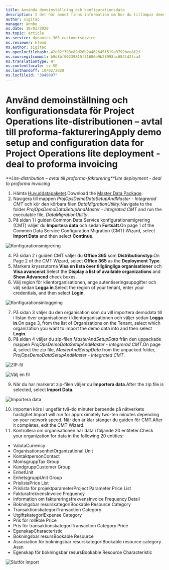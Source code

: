 ```yaml
---
title: Använda demoinställning och konfigurationsdata
description: I det här ämnet finns information om hur du tillämpar demoinställning konfigurationsdata i Project Operations.
author: sigitac
manager: Annbe
ms.date: 10/01/2020
ms.topic: article
ms.service: dynamics-365-customerservice
ms.reviewer: kfend
ms.author: sigitac
ms.openlocfilehash: 42e02f393e89d20b2a462645f519a3792bee8f2f
ms.sourcegitcommit: b9d8bf00239815f31686e9b28998ac684fd2fca4
ms.translationtype: HT
ms.contentlocale: sv-SE
ms.lasthandoff: 10/02/2020
ms.locfileid: "3949097"
---
```

# <a name="apply-demo-setup-and-configuration-data-for-project-operations-lite-deployment---deal-to-proforma-invoicing"></a><span data-ttu-id="15c21-103">Använd demoinställning och konfigurationsdata för Project Operations lite-distributionen – avtal till proforma-fakturering</span><span class="sxs-lookup"><span data-stu-id="15c21-103">Apply demo setup and configuration data for Project Operations lite deployment - deal to proforma invoicing</span></span>

<span data-ttu-id="15c21-104">_\*\*Lite-distribution – avtal till proforma-fakturering_</span><span class="sxs-lookup"><span data-stu-id="15c21-104">_\*\*Lite deployment - deal to proforma invoicing_</span></span>

1. <span data-ttu-id="15c21-105">Hämta [Huvuddatapaketet](https://download.microsoft.com/download/3/4/1/341bf279-a64f-4baa-af31-ce624859b518/ProjOpsSampleSetupData%20-%20CE%20only%20CMT.zip).</span><span class="sxs-lookup"><span data-stu-id="15c21-105">Download the [Master Data Package](https://download.microsoft.com/download/3/4/1/341bf279-a64f-4baa-af31-ce624859b518/ProjOpsSampleSetupData%20-%20CE%20only%20CMT.zip).</span></span> 
2. <span data-ttu-id="15c21-106">Navigera till mappen *ProjOpsDemoDataSetupAndMaster - Integrerad CMT* och kör den körbara filen *DataMigrationUtility*.</span><span class="sxs-lookup"><span data-stu-id="15c21-106">Navigate to the folder *ProjOpsDemoDataSetupAndMaster - Integrated CMT* and run the executable file, *DataMigrationUtility*.</span></span>
3. <span data-ttu-id="15c21-107">På sidan 1 i guiden Common Data Service konfigurationsmigrering (CMT) väljer du **Importera data** och sedan **Fortsätt**.</span><span class="sxs-lookup"><span data-stu-id="15c21-107">On page 1 of the Common Data Service Configuration Migration (CMT) Wizard, select **Import Data** and then select **Continue**.</span></span>

![Konfigurationsmigrering](./media/1ConfigurationMigration.png)

4. <span data-ttu-id="15c21-109">På sidan 2 i guiden CMT väljer du **Office 365** som **Distributionstyp**.</span><span class="sxs-lookup"><span data-stu-id="15c21-109">On Page 2 of the CMT Wizard, select **Office 365** as the **Deployment Type**.</span></span>
5. <span data-ttu-id="15c21-110">Markera kryssrutorna **Visa en lista över tillgängliga organisationer** och **Visa avancerat**.</span><span class="sxs-lookup"><span data-stu-id="15c21-110">Select the **Display a list of available organizations** and **Show Advanced** check boxes.</span></span>
6. <span data-ttu-id="15c21-111">Välj region för klientorganisationen, ange autentiseringsuppgifter och välj sedan **Logga in**.</span><span class="sxs-lookup"><span data-stu-id="15c21-111">Select the region of your tenant, enter your credentials, and then select **Login**.</span></span>

![Konfigurationsinloggning](./media/2ConfigurationSignin.png)

7. <span data-ttu-id="15c21-113">På sidan 3 väljer du den organisation som du vill importera demodata till i listan över organisationer i klientorganisationen och väljer sedan **Logga in**.</span><span class="sxs-lookup"><span data-stu-id="15c21-113">On page 3, from the list of Organizations on the Tenant, select which organization you want to import the demo data into and then select **Login**.</span></span>
8. <span data-ttu-id="15c21-114">På sidan 4 väljer du zip-filen *MasterAndSetupData* från den uppackade mappen *ProjOpsDemoDataSetupAndMaster - Integrerad CMT*.</span><span class="sxs-lookup"><span data-stu-id="15c21-114">On page 4, select the zip file, *MasterAndSetupData* from the unpacked folder, *ProjOpsDemoDataSetupAndMaster - Integrated CMT*.</span></span>

![ZIP-fil](./media/3ZipFile.png)

![Välj en fil](./media/4SelectAFile.png)

9. <span data-ttu-id="15c21-117">När du har markerat zip-filen väljer du **Importera data**.</span><span class="sxs-lookup"><span data-stu-id="15c21-117">After the zip file is selected, select **Import Data**.</span></span>

![Importera data](./media/5ImportData.png)

10. <span data-ttu-id="15c21-119">Importen körs i ungefär två–tio minuter beroende på nätverkets hastighet.</span><span class="sxs-lookup"><span data-stu-id="15c21-119">Import will run for approximately two-ten minutes depending on your network speed.</span></span> <span data-ttu-id="15c21-120">När den är klar stänger du guiden för CMT.</span><span class="sxs-lookup"><span data-stu-id="15c21-120">After it completes, exit the CMT Wizard.</span></span> 
11. <span data-ttu-id="15c21-121">Kontrollera om organisationen har data i följande 20 entiteter:</span><span class="sxs-lookup"><span data-stu-id="15c21-121">Check your organization for data in the following 20 entities:</span></span>

- <span data-ttu-id="15c21-122">Valuta</span><span class="sxs-lookup"><span data-stu-id="15c21-122">Currency</span></span>
- <span data-ttu-id="15c21-123">Organisationsenhet</span><span class="sxs-lookup"><span data-stu-id="15c21-123">Organizational Unit</span></span>
- <span data-ttu-id="15c21-124">Kontaktperson</span><span class="sxs-lookup"><span data-stu-id="15c21-124">Contact</span></span>
- <span data-ttu-id="15c21-125">Momsgrupp</span><span class="sxs-lookup"><span data-stu-id="15c21-125">Tax Group</span></span>
- <span data-ttu-id="15c21-126">Kundgrupp</span><span class="sxs-lookup"><span data-stu-id="15c21-126">Customer Group</span></span>
- <span data-ttu-id="15c21-127">Enhet</span><span class="sxs-lookup"><span data-stu-id="15c21-127">Unit</span></span>
- <span data-ttu-id="15c21-128">Enhetsgrupp</span><span class="sxs-lookup"><span data-stu-id="15c21-128">Unit Group</span></span>
- <span data-ttu-id="15c21-129">Prislista</span><span class="sxs-lookup"><span data-stu-id="15c21-129">Price List</span></span>
- <span data-ttu-id="15c21-130">Prislista för projektparameter</span><span class="sxs-lookup"><span data-stu-id="15c21-130">Project Parameter Price List</span></span>
- <span data-ttu-id="15c21-131">Fakturafrekvens</span><span class="sxs-lookup"><span data-stu-id="15c21-131">Invoice Frequency</span></span>
- <span data-ttu-id="15c21-132">Information om faktureringsfrekvens</span><span class="sxs-lookup"><span data-stu-id="15c21-132">Invoice Frequency Detail</span></span>
- <span data-ttu-id="15c21-133">Bokningsbar resurskategori</span><span class="sxs-lookup"><span data-stu-id="15c21-133">Bookable Resource Category</span></span>
- <span data-ttu-id="15c21-134">Transaktionskategori</span><span class="sxs-lookup"><span data-stu-id="15c21-134">Transaction Category</span></span>
- <span data-ttu-id="15c21-135">Utgiftskategori</span><span class="sxs-lookup"><span data-stu-id="15c21-135">Expense Category</span></span>
- <span data-ttu-id="15c21-136">Pris för roll</span><span class="sxs-lookup"><span data-stu-id="15c21-136">Role Price</span></span>
- <span data-ttu-id="15c21-137">Pris för transaktionskategori</span><span class="sxs-lookup"><span data-stu-id="15c21-137">Transaction Category Price</span></span>
- <span data-ttu-id="15c21-138">Egenskap</span><span class="sxs-lookup"><span data-stu-id="15c21-138">Characteristic</span></span>
- <span data-ttu-id="15c21-139">Bokningsbar resurs</span><span class="sxs-lookup"><span data-stu-id="15c21-139">Bookable Resource</span></span>
- <span data-ttu-id="15c21-140">Association för bokningsbar resurskategori</span><span class="sxs-lookup"><span data-stu-id="15c21-140">Bookable resource category Assn</span></span>
- <span data-ttu-id="15c21-141">Egenskap för bokningsbar resurs</span><span class="sxs-lookup"><span data-stu-id="15c21-141">Bookable Resource Characteristic</span></span>

![Slutför import](./media/6CompleteImport.png)
